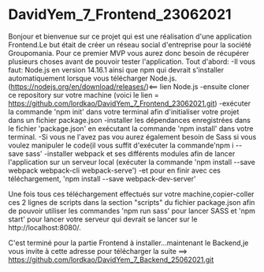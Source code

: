 ﻿# DavidYem_7_Frontend_23062021
Bonjour et bienvenue sur ce projet qui est une réalisation d'une application Frontend.Le but était de créer un réseau social d'entreprise pour la société Groupomania.
Pour ce premier MVP vous aurez donc besoin de récupérer plusieurs choses avant de pouvoir tester l'application.
Tout d'abord:
-Il vous faut:
Node.js en version 14.16.1 ainsi que npm qui devrait s'installer automatiquement lorsque vous télécharger Node.js.
(https://nodejs.org/en/download/releases/)<== lien Node.js
-ensuite cloner ce repository sur votre machine
(voici le lien = https://github.com/lordkao/DavidYem_7_Frontend_23062021.git)
-exécuter la commande 'npm init' dans votre terminal afin d'initialiser votre projet dans un fichier package.json
-installer les dépendances enregistrées dans le fichier 'package.json' en exécutant la commande 'npm install' dans votre terminal.
-Si vous ne l'avez pas vou aurez également besoin de Sass si vous voulez manipuler le code(il vous suffit d'exécuter la commande'npm i --save sass' 
-installer webpack et ses différents modules afin de lancer l'application sur un serveur local
(exécuter la commande 'npm install --save webpack webpack-cli webpack-serve')
-et pour en finir avec ces téléchargement, 'npm install --save webpack-dev-server'

Une fois tous ces téléchargement effectués sur votre machine,copier-coller ces 2 lignes de scripts dans la section "scripts" du fichier package.json afin de pouvoir utiliser les commandes 'npm run sass' pour lancer SASS et 'npm start' pour lancer votre serveur qui devrait se lancer sur le http://localhost:8080/.

C'est terminé pour la partie Frontend à installer...maintenant le Backend,je vous invite à cette adresse pour télécharger la suite ==> https://github.com/lordkao/DavidYem_7_Backend_25062021.git
